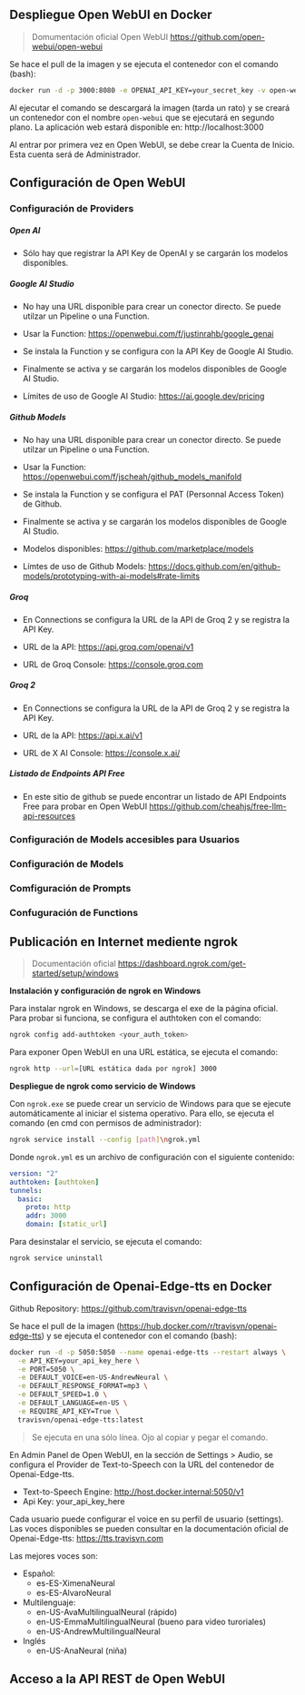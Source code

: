 ## Despliegue Open WebUI en Docker 

> Domumentación oficial Open WebUI
> https://github.com/open-webui/open-webui

Se hace el pull de la imagen y se ejecuta el contenedor con el comando (bash):
```bash
docker run -d -p 3000:8080 -e OPENAI_API_KEY=your_secret_key -v open-webui:/app/backend/data --name open-webui --restart always ghcr.io/open-webui/open-webui:main
```
Al ejecutar el comando se descargará la imagen (tarda un rato) y se creará un contenedor con el nombre `open-webui` que se ejecutará en segundo plano. La aplicación web estará disponible en: http://localhost:3000

Al entrar por primera vez en Open WebUI, se debe crear la Cuenta de Inicio. Esta cuenta será de Administrador.

## Configuración de Open WebUI

### Configuración de Providers

##### Open AI
- Sólo hay que registrar la API Key de OpenAI y se cargarán los modelos disponibles.

#####  Google AI Studio
- No hay una URL disponible para crear un conector directo. Se puede utilzar un Pipeline o una Function. 

- Usar la Function: https://openwebui.com/f/justinrahb/google_genai

- Se instala la Function y se configura con la API Key de Google AI Studio. 

- Finalmente se activa y se cargarán los modelos disponibles de Google AI Studio.

- Límites de uso de Google AI Studio: https://ai.google.dev/pricing

##### Github Models
- No hay una URL disponible para crear un conector directo. Se puede utilzar un Pipeline o una Function. 

- Usar la Function: https://openwebui.com/f/jscheah/github_models_manifold

- Se instala la Function y se configura el PAT (Personnal Access Token) de Github. 

- Finalmente se activa y se cargarán los modelos disponibles de Google AI Studio.

- Modelos disponibles: https://github.com/marketplace/models

- Límtes de uso de Github Models: https://docs.github.com/en/github-models/prototyping-with-ai-models#rate-limits

##### Groq
- En Connections se configura la URL de la API de Groq 2 y se registra la API Key.

- URL de la API: https://api.groq.com/openai/v1

- URL de Groq Console: https://console.groq.com

##### Groq 2
- En Connections se configura la URL de la API de Groq 2 y se registra la API Key.

- URL de la API: https://api.x.ai/v1

- URL de X AI Console: https://console.x.ai/

##### Listado de Endpoints API Free
- En este sitio de github se puede encontrar un listado de API Endpoints Free para probar en Open WebUI
https://github.com/cheahjs/free-llm-api-resources 



### Configuración de Models accesibles para Usuarios

### Configuración de Models

### Comfiguración de Prompts

### Confuguración de Functions


## Publicación en Internet mediente ngrok

> Documentación oficial
> https://dashboard.ngrok.com/get-started/setup/windows

**Instalación y configuración de ngrok en Windows**

Para instalar ngrok en Windows, se descarga el exe de la página oficial.
Para probar si funciona, se configura el authtoken con el comando:
```bash
ngrok config add-authtoken <your_auth_token>
```
Para exponer Open WebUI en una URL estática, se ejecuta el comando:
```bash
ngrok http --url=[URL estática dada por ngrok] 3000
```

**Despliegue de ngrok como servicio de Windows**

Con `ngrok.exe` se puede crear un servicio de Windows para que se ejecute automáticamente al iniciar el sistema operativo. Para ello, se ejecuta el comando (en cmd con permisos de administrador):
```bash
ngrok service install --config [path]\ngrok.yml
```
Donde `ngrok.yml` es un archivo de configuración con el siguiente contenido:
```yaml
version: "2"
authtoken: [authtoken]
tunnels:
  basic:
    proto: http
    addr: 3000
    domain: [static_url]
```
Para desinstalar el servicio, se ejecuta el comando:
```bash
ngrok service uninstall
```

## Configuración de Openai-Edge-tts en Docker
Github Repository: https://github.com/travisvn/openai-edge-tts

Se hace el pull de la imagen (https://hub.docker.com/r/travisvn/openai-edge-tts) y se ejecuta el contenedor con el comando (bash):
```bash
docker run -d -p 5050:5050 --name openai-edge-tts --restart always \
  -e API_KEY=your_api_key_here \
  -e PORT=5050 \
  -e DEFAULT_VOICE=en-US-AndrewNeural \
  -e DEFAULT_RESPONSE_FORMAT=mp3 \
  -e DEFAULT_SPEED=1.0 \
  -e DEFAULT_LANGUAGE=en-US \
  -e REQUIRE_API_KEY=True \
  travisvn/openai-edge-tts:latest
```	
> Se ejecuta en una sólo línea. Ojo al copiar y pegar el comando.

En Admin Panel de Open WebUI, en la sección de Settings > Audio, se configura el Provider de Text-to-Speech con la URL del contenedor de Openai-Edge-tts.
- Text-to-Speech Engine: http://host.docker.internal:5050/v1
- Api Key: your_api_key_here

Cada usuario puede configurar el voice en su perfil de usuario (settings).
Las voces disponibles se pueden consultar en la documentación oficial de Openai-Edge-tts: https://tts.travisvn.com

Las mejores voces son:
- Español: 
   - es-ES-XimenaNeural
   - es-ES-AlvaroNeural
- Multilenguaje:
   - en-US-AvaMultilingualNeural (rápido)
   - en-US-EmmaMultilingualNeural (bueno para video turoriales)
   - en-US-AndrewMultilingualNeural
- Inglés
    - en-US-AnaNeural (niña)
## Acceso a la API REST de Open WebUI